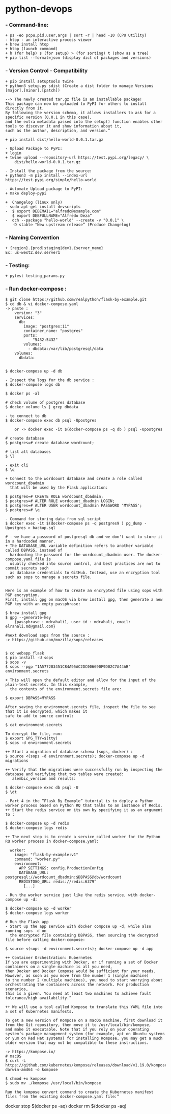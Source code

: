 # python-devops

### - Command-line:
    + ps -eo pcpu,pid,user,args | sort -r | head -10 (CPU Utility)
    - htop - an interactive process viewer
    + brew install htop
    + htop (launch command)
    + h (for help) s (for setup) > (for sorting) t (show as a tree)
    + pip list --format=json (display dict of packages and versions)

### - Version Control - Compatibility
    + pip install setuptools twine
    + python3 setup.py sdist (Create a dist folder to manage Versions [major].[minor].[patch])

    --> The newly created tar.gz file is an installable package!
    This package can now be uploaded to PyPI for others to install directly from it.
    By following the version schema, it allows installers to ask for a specific version (0.0.1 in this case),
    and the extra metadata passed into the setup() function enables other tools to discover it and show information about it,
    such as the author, description, and version.”

    + pip install dist/hello-world-0.0.1.tar.gz

    - Upload Package to PyPI:
    + login
    + twine upload --repository-url https://test.pypi.org/legacy/ \
        dist/hello-world-0.0.1.tar.gz

    - Install the package from the source:
    + python3 -m pip install --index-url https://test.pypi.org/simple/hello-world

    - Automate Upload package to PyPI:
    + make deploy-pypi

    +  Changelog (linux only)
    - sudo apt-get install devscripts
    -  $ export DEBEMAIL="alfredo@example.com"
       $ export DEBFULLNAME="Alfredo Deza”
    -  dch --package "hello-world" --create -v "0.0.1" \
       -D stable "New upstream release” (Produce Changelog)


### - Naming Convention
    + {region}.{prod|staging|dev}.{server_name}
    Ex: us-west2.dev.server1

### - Testing:
    + pytest testing_params.py

### - Run docker-compose :

    $ git clone https://github.com/realpython/flask-by-example.git
    $ cd db & vi docker-compose.yaml
    -> paste :
        version: "3"
        services:
          db:
            image: "postgres:11"
            container_name: "postgres"
            ports:
              - "5432:5432"
            volumes:
              - dbdata:/var/lib/postgresql/data
        volumes:
          dbdata:


    $ docker-compose up -d db

    - Inspect the logs for the db service :
    $ docker-compose logs db

    $ docker ps -al

    # check volume of postgres database
    $ docker volume ls | grep dbdata

    - to connect to db
    $ docker-compose exec db psql -Upostgres

        or -> docker exec -it $(docker-compose ps -q db ) psql -Upostgres

    # create database
    $ postgres=# create database wordcount;

    # list all databases
    $ \l

    - exit cli
    $ \q

    + Connect to the wordcount database and create a role called wordcount_dbadmin
      that will be used by the Flask application:

    $ postgres=# CREATE ROLE wordcount_dbadmin;
    $ postgres=# ALTER ROLE wordcount_dbadmin LOGIN;
    $ postgres=# ALTER USER wordcount_dbadmin PASSWORD 'MYPASS';
    $ postgres=# \q

    - Command for storing data from sql script
    $ docker exec -it $(docker-compose ps -q postgres9 ) pg_dump -Upostgres > backup.sql

    # - we have a password of postgresql db and we don't want to store it in a hardcoded manner.
    + The DATABASE_URL variable definition refers to another variable called DBPASS, instead of
      hardcoding the password for the wordcount_dbadmin user. The docker-compose.yaml file is
      usually checked into source control, and best practices are not to commit secrets such
      as database credentials to GitHub. Instead, use an encryption tool such as sops to manage a secrets file.


    Here is an example of how to create an encrypted file using sops with PGP encryption.
    First, install gpg on macOS via brew install gpg, then generate a new PGP key with an empty passphrase:

    $ brew install gpg
    $ gpg --generate-key
        {passphrase : mdrahali1, user id : mdrahali, email: elrahali.md@gmail.com}

    #next download sops from the source :
    -> https://github.com/mozilla/sops/releases


    $ cd webapp_flask
    $ pip install -U sops
    $ sops -v
    $ sops --pgp "1A577283451C84A95AC2DC006690F9D02C7A44AB" environment.secrets

    + This will open the default editor and allow for the input of the plain-text secrets. In this example,
      the contents of the environment.secrets file are:

    $ export DBPASS=MYPASS

    After saving the environment.secrets file, inspect the file to see that it is encrypted, which makes it
    safe to add to source control:

    $ cat environment.secrets

    To decrypt the file, run:
    $ export GPG_TTY=$(tty)
    $ sops -d environment.secrets

    ++ Start a migration of database schema (sops, docker) :
    $ source <(sops -d environment.secrets); docker-compose up -d migrations

    ++ Verify that the migrations were successfully run by inspecting the database and verifying that two tables were created:
       alembic_version and results:

    $ docker-compose exec db psql -U
    $ \dt

    - Part 4 in the “Flask By Example” tutorial is to deploy a Python worker process based on Python RQ that talks to an instance of Redis.
    ++ Start the redis service on its own by specifying it as an argument to :

    $ docker-compose up -d redis
    $ docker-compose logs redis

    ++ The next step is to create a service called worker for the Python RQ worker process in docker-compose.yaml:

      worker:
        image: "flask-by-example:v1"
        command: "worker.py"
        environment:
          APP_SETTINGS: config.ProductionConfig
          DATABASE_URL: postgresql://wordcount_dbadmin:$DBPASS@db/wordcount
          REDISTOGO_URL: redis://redis:6379”
            [...]

    - Run the worker service just like the redis service, with docker-compose up -d:

    $ docker-compose up -d worker
    $ docker-compose logs worker

    # Run the Flask app
    - Start up the app service with docker compose up -d, while also running sops -d on
      the encrypted file containing DBPASS, then sourcing the decrypted file before calling docker-compose:

    $ source <(sops -d environment.secrets); docker-compose up -d app

    ++ Container Orchestration: Kubernetes
    If you are experimenting with Docker, or if running a set of Docker containers on a single machine is all you need,
    then Docker and Docker Compose would be sufficient for your needs. However, as soon as you move from the number 1 (single machine)
    to the number 2 (multiple machines), you need to start worrying about orchestrating the containers across the network. For production scenarios,
    this is a given. You need at least two machines to achieve fault tolerance/high availability.”

    ++ We will use a tool called Kompose to translate this YAML file into a set of Kubernetes manifests.

    To get a new version of Kompose on a macOS machine, first download it from the Git repository, then move it to /usr/local/bin/kompose,
    and make it executable. Note that if you rely on your operating system’s package management system (for example, apt on Ubuntu systems
    or yum on Red Hat systems) for installing Kompose, you may get a much older version that may not be compatible to these instructions.

    -> https://kompose.io/
    # macOS
    $ curl -L https://github.com/kubernetes/kompose/releases/download/v1.19.0/kompose-darwin-amd64 -o kompose

    $ chmod +x kompose
    $ sudo mv ./kompose /usr/local/bin/kompose

    Run the kompose convert command to create the Kubernetes manifest files from the existing docker-compose.yaml file:”


docker stop $(docker ps -aq)
docker rm $(docker ps -aq)

